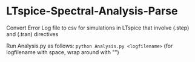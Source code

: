 # LTspice-Spectral-Analysis-Parse

Convert Error Log file to csv for simulations in LTspice that involve (.step) and (.tran) directives

Run Analysis.py as follows: `python Analysis.py <logfilename>` (for logfilename with space, wrap around with "")
